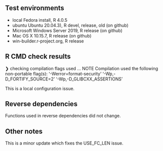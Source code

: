 ## Test environments
* local Fedora install, R 4.0.5
* ubuntu Ubuntu 20.04.3), R devel, release, old (on github)
* Microsoft Windows Server 2019, R release (on github)
* Mac OS X 10.15.7, R release (on github)
* win-builder.r-project.org, R release

## R CMD check results

❯ checking compilation flags used ... NOTE
  Compilation used the following non-portable flag(s):
    ‘-Werror=format-security’ ‘-Wp,-D_FORTIFY_SOURCE=2’
    ‘-Wp,-D_GLIBCXX_ASSERTIONS’

This is a local configuration issue.


## Reverse dependencies

Functions used in reverse dependencies did not change.

## Other notes

This is a minor update which fixes the USE_FC_LEN issue.
